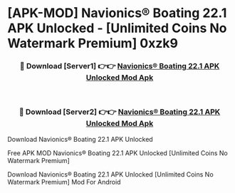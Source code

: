 # [APK-MOD] Navionics® Boating 22.1 APK Unlocked - [Unlimited Coins No Watermark Premium] 0xzk9



<div align="center">
<h3>🔴 Download [Server1] 👉👉 <a href="https://momento.my/?title=Navionics®_Boating_22.1_APK_Unlocked">Navionics® Boating 22.1 APK Unlocked Mod Apk</a></h3><br>

<h3>🔴 Download [Server2] 👉👉 <a href="https://momento.my/?title=Navionics®_Boating_22.1_APK_Unlocked">Navionics® Boating 22.1 APK Unlocked Mod Apk</a></h3>
</div>



Download Navionics® Boating 22.1 APK Unlocked 

Free APK MOD Navionics® Boating 22.1 APK Unlocked [Unlimited Coins No Watermark Premium]

Download Navionics® Boating 22.1 APK Unlocked [Unlimited Coins No Watermark Premium] Mod For Android
